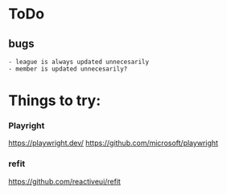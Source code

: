 # ToDo

## bugs

	- league is always updated unnecesarily
	- member is updated unnecesarily?


# Things to try:

### Playright
https://playwright.dev/
https://github.com/microsoft/playwright

### refit
https://github.com/reactiveui/refit
